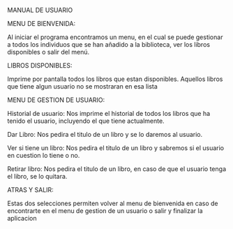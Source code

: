 MANUAL DE USUARIO

MENU DE BIENVENIDA:

  Al iniciar el programa encontramos un menu, en el cual se puede gestionar a todos los individuos que se han añadido a la biblioteca, ver los libros disponibles o salir del menú.


LIBROS DISPONIBLES:

  Imprime por pantalla todos los libros que estan disponibles. Aquellos libros que tiene algun usuario no se mostraran en esa lista

  
MENU DE GESTION DE USUARIO: 

  Historial de usuario: Nos imprime el historial de todos los libros que ha tenido el usuario, incluyendo el que tiene actualmente.
  
  Dar Libro: Nos pedira el titulo de un libro y se lo daremos al usuario.
  
  Ver si tiene un libro: Nos pedira el titulo de un libro y sabremos si el usuario en cuestion lo tiene o no.
  
  Retirar libro: Nos pedira el titulo de un libro, en caso de que el usuario tenga el libro, se lo quitara.

  

ATRAS Y SALIR:

  Estas dos selecciones permiten volver al menu de bienvenida en caso de encontrarte en el menu de gestion de un usuario o salir y finalizar la aplicacion
